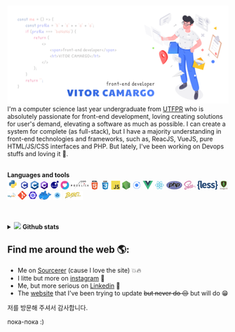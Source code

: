 <img src="https://raw.githubusercontent.com/vitorCamargo/vitorCamargo/master/assets/images/background.svg" alt="banner that writes a code about the banner itself">
<!--
Why so many code if life is not programmed and there is no logic in the best things.
But, besides that, don't copy this READ.me, I made it!
--->
I'm a computer science last year undergraduate from <a href="http://www.utfpr.edu.br/">UTFPR</a> who is absolutely passionate for front-end development, loving creating solutions for user's demand, elevating a software as much as possible. I can create a system for complete (as full-stack), but I have a majority understanding in front-end technologies and frameworks, such as, ReacJS, VueJS, pure HTML/JS/CSS interfaces and PHP. But lately, I've been working on Devops stuffs and loving it 🥰.

<br />
<br />

**Languages and tools**                                                                                                                    
<code><img height="25" src="https://raw.githubusercontent.com/vitorCamargo/vitorCamargo/master/assets/images/languages/python.png"></code>
<code><img height="20" src="https://raw.githubusercontent.com/vitorCamargo/vitorCamargo/master/assets/images/languages/c.png"></code>
<code><img height="20" src="https://raw.githubusercontent.com/vitorCamargo/vitorCamargo/master/assets/images/languages/cpp.png"></code>
<code><img height="20" src="https://raw.githubusercontent.com/vitorCamargo/vitorCamargo/master/assets/images/languages/csharp.png"></code>
<code><img height="20" src="https://raw.githubusercontent.com/vitorCamargo/vitorCamargo/master/assets/images/languages/lua.png"></code>
<code><img height="20" src="https://raw.githubusercontent.com/vitorCamargo/vitorCamargo/master/assets/images/languages/love.png"></code>
<code><img height="20" src="https://raw.githubusercontent.com/vitorCamargo/vitorCamargo/master/assets/images/languages/modelica.svg"></code>
<code><img height="20" src="https://raw.githubusercontent.com/vitorCamargo/vitorCamargo/master/assets/images/languages/html.png"></code>
<code><img height="20" src="https://raw.githubusercontent.com/vitorCamargo/vitorCamargo/master/assets/images/languages/css.png"></code>
<code><img height="20" src="https://raw.githubusercontent.com/vitorCamargo/vitorCamargo/master/assets/images/languages/javascript.png"></code>
<code><img height="20" src="https://raw.githubusercontent.com/vitorCamargo/vitorCamargo/master/assets/images/languages/nodejs.png"></code>
<code><img height="20" src="https://raw.githubusercontent.com/vitorCamargo/vitorCamargo/master/assets/images/languages/ionic.png"></code>
<code><img height="20" src="https://raw.githubusercontent.com/vitorCamargo/vitorCamargo/master/assets/images/languages/vue.png"></code>
<code><img height="20" src="https://raw.githubusercontent.com/vitorCamargo/vitorCamargo/master/assets/images/languages/react.png"></code>
<code><img height="20" src="https://raw.githubusercontent.com/vitorCamargo/vitorCamargo/master/assets/images/languages/php.png"></code>
<code><img height="20" src="https://raw.githubusercontent.com/vitorCamargo/vitorCamargo/master/assets/images/languages/sass.png"></code>
<code><img height="20" src="https://raw.githubusercontent.com/vitorCamargo/vitorCamargo/master/assets/images/languages/less.png"></code>
<code><img height="20" src="https://raw.githubusercontent.com/vitorCamargo/vitorCamargo/master/assets/images/languages/mongodb.png"></code>
<code><img height="20" src="https://raw.githubusercontent.com/vitorCamargo/vitorCamargo/master/assets/images/languages/mysql.jpg"></code>
<code><img height="20" src="https://raw.githubusercontent.com/vitorCamargo/vitorCamargo/master/assets/images/languages/git.png"></code>
<code><img height="20" src="https://raw.githubusercontent.com/vitorCamargo/vitorCamargo/master/assets/images/languages/eslint.png"></code>
<code><img height="20" src="https://raw.githubusercontent.com/vitorCamargo/vitorCamargo/master/assets/images/languages/docker.png"></code>
<code><img height="20" src="https://raw.githubusercontent.com/vitorCamargo/vitorCamargo/master/assets/images/languages/webpack.png"></code>
<code><img height="20" src="https://raw.githubusercontent.com/vitorCamargo/vitorCamargo/master/assets/images/languages/babel.png"></code>
<br />
<br />
<a href="https://sourcerer.io/vitorcamargo"><img src="https://img.shields.io/badge/JavaScript-217%20commits-yellow.svg" alt=""></a>
<a href="https://sourcerer.io/vitorcamargo"><img src="https://img.shields.io/badge/HTML-129%20commits-orange.svg" alt=""></a>
<a href="https://sourcerer.io/vitorcamargo"><img src="https://img.shields.io/badge/CSS-113%20commits-blue.svg" alt=""></a>

<details>
  <summary>
    <img src="https://user-images.githubusercontent.com/5679180/79618120-0daffb80-80be-11ea-819e-d2b0fa904d07.gif" width="23px">
    <b>Github stats</b>
  </summary>
  <img src="https://github-readme-stats.vercel.app/api?username=vitorCamargo&show_icons=true&hide_border=true" alt="Github Stats" />
</details>

## Find me around the web 🌎:
- Me on [Sourcerer](https://sourcerer.io/vitorcamargo) (cause I love the site) 💥🔥
- I litte but more on [instagram](https://www.instagram.com/_vitorcamargo_/) 📸
- Me, but more serious on [Linkedin](https://www.linkedin.com/in/vitor-camargo/) 💼
- The [website](http://vitorcamargo.me) that I've been trying to update ~~but never do 😔~~ but will do 😁

저를 방문해 주셔서 감사합니다.

пока-пока :)
